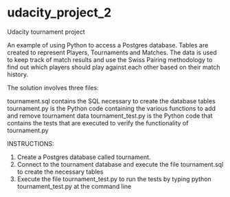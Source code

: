 # udacity_project_2
Udacity tournament project

An example of using Python to access a Postgres database. Tables are created to represent Players, Tournaments and Matches. The data is used to keep track of match results and use the Swiss Pairing methodology to find out which players should play against each other based on their match history.

The solution involves three files:

tournament.sql contains the SQL necessary to create the database tables
tournament.py is the Python code containing the various functions to add and remove tournament data
tournament_test.py is the Python code that contains the tests that are executed to verify the functionality of tournament.py

INSTRUCTIONS:

1. Create a Postgres database called tournament.
2. Connect to the tournament database and execute the file tournament.sql to create the necessary tables
3. Execute the file tournament_test.py to run the tests by typing python tournament_test.py at the command line

